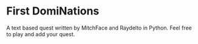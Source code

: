 # First DomiNations

A text based quest written by MitchFace and Raydelto in Python.  Feel free to play and add your quest.
